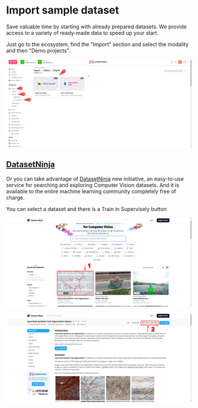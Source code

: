 # Import sample dataset
Save valuable time by starting with already prepared datasets. We provide access to a variety of ready-made data to speed up your start. 

Just go to the ecosystem, find the "Import" section and select the modality and then "Demo projects".

![](sample-dataset.png)


## [DatasetNinja](https://datasetninja.com/)
Or you can take advantage of [DatasetNinja](https://datasetninja.com/) new initiative, an easy-to-use service for searching and exploring Computer Vision datasets. And it is available to the entire machine learning community completely free of charge.

You can select a dataset and there is a Train in Supervisely button

![](datasetninja1.png)

![Alt text](datasetninja2.png)